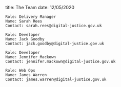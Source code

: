 title: The Team
date: 12/05/2020

```
Role: Delivery Manager  
Name: Sarah Rees
Contact: sarah.rees@digital-justice.gov.uk
```

```
Role: Developer 
Name: Jack Goodby
Contact: jack.goodby@digital-justice.gov.uk
```

```
Role: Developer 
Name: Jennifer Mackown
Contact: jennifer.mackown@digital-justice.gov.uk
```

```
Role: Web Ops  
Name: James Warren
Contact: james.warren@digital-justice.gov.uk
```


